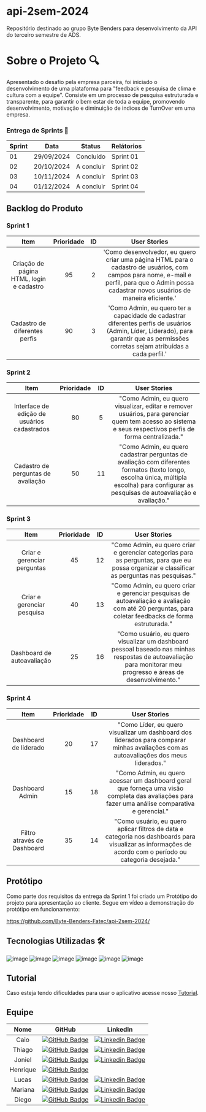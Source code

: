 # api-2sem-2024
Repositório destinado ao grupo Byte Benders para desenvolvimento da API do terceiro semestre de ADS.

# Sobre o Projeto 🔍
Apresentado o desafio pela empresa parceira, foi iniciado o desenvolvimento de uma plataforma para "feedback e pesquisa de clima e cultura com a equipe". Consiste em um processo de pesquisa estruturada e transparente, para garantir o bem estar de toda a equipe, promovendo desenvolvimento, motivação e diminuição de indices de TurnOver em uma empresa.

### Entrega de Sprints 🎯
| Sprint | Data | Status | Relátorios |
|--------|------|--------|------------|
| 01 | 29/09/2024 | Concluído |<a colar link aqui> Sprint 01 </a>|
| 02 | 20/10/2024 | A concluir |<a> Sprint 02 </a> |
| 03 | 10/11/2024 | A concluir |<a> Sprint 03 </a> |
| 04 | 01/12/2024 | A concluir |<a> Sprint 04 </a> |


## Backlog do Produto

### Sprint 1
| Item | Prioridade | ID | User Stories |
|:----:|:----------:|:---:|:-----------:|
| Criação de página HTML, login e cadastro | 95 | 2 | 'Como desenvolvedor, eu quero criar uma página HTML para o cadastro de usuários, com campos para nome, e-mail e perfil, para que o Admin possa cadastrar novos usuários de maneira eficiente.' |
| Cadastro de diferentes perfis | 90 | 3 | 'Como Admin, eu quero ter a capacidade de cadastrar diferentes perfis de usuários (Admin, Líder, Liderado), para garantir que as permissões corretas sejam atribuídas a cada perfil.' |

### Sprint 2
| Item | Prioridade | ID | User Stories |
|:----:|:----------:|:---:|:-----------:|
| Interface de edição de usuários cadastrados | 80 | 5 | "Como Admin, eu quero visualizar, editar e remover usuários, para gerenciar quem tem acesso ao sistema e seus respectivos perfis de forma centralizada." |
| Cadastro de perguntas de avaliação | 50 | 11 | "Como Admin, eu quero cadastrar perguntas de avaliação com diferentes formatos (texto longo, escolha única, múltipla escolha) para configurar as pesquisas de autoavaliação e avaliação." |

### Sprint 3
| Item | Prioridade | ID | User Stories |
|:----:|:----------:|:---:|:-----------:|
| Criar e gerenciar perguntas | 45 | 12 | "Como Admin, eu quero criar e gerenciar categorias para as perguntas, para que eu possa organizar e classificar as perguntas nas pesquisas." |
| Criar e gerenciar pesquisa | 40 | 13 | "Como Admin, eu quero criar e gerenciar pesquisas de autoavaliação e avaliação com até 20 perguntas, para coletar feedbacks de forma estruturada." |
| Dashboard de autoavaliação | 25 | 16 | "Como usuário, eu quero visualizar um dashboard pessoal baseado nas minhas respostas de autoavaliação para monitorar meu progresso e áreas de desenvolvimento." |

### Sprint 4
| Item | Prioridade | ID | User Stories |
|:----:|:----------:|:---:|:-----------:|
| Dashboard de liderado | 20 | 17 | "Como Líder, eu quero visualizar um dashboard dos liderados para comparar minhas avaliações com as autoavaliações dos meus liderados." |
| Dashboard Admin | 15 | 18 | "Como Admin, eu quero acessar um dashboard geral que forneça uma visão completa das avaliações para fazer uma análise comparativa e gerencial." |
| Filtro através de Dashboard | 35 | 14 | "Como usuário, eu quero aplicar filtros de data e categoria nos dashboards para visualizar as informações de acordo com o período ou categoria desejada." |


## Protótipo 
Como parte dos requisitos da entrega da Sprint 1 foi criado um Protótipo do projeto para apresentação ao cliente. Segue em vídeo a demonstração do protótipo em funcionamento:


https://github.com/Byte-Benders-Fatec/api-2sem-2024/


## Tecnologias Utilizadas 🛠️
![image](https://github.com/user-attachments/assets/7b993bce-61bc-46c1-96dd-9aa7edad3680) ![image](https://github.com/user-attachments/assets/e0b94599-6ba1-4908-95ad-dde267c8e178) ![image](https://github.com/user-attachments/assets/ea495fd8-58db-4620-865a-3b8a32f553dc) ![image](https://github.com/user-attachments/assets/22e4d5c8-a9f6-40b5-8b83-b4548bb32047) ![image](https://github.com/user-attachments/assets/065b3c68-c9d4-49c4-bca1-27eee4fecca7) ![image](https://github.com/user-attachments/assets/964e10f2-44de-4d69-b547-e1033c397ebd)



## Tutorial

Caso esteja tendo dificuldades para usar o aplicativo acesse nosso <a href="https://github.com/Byte-Benders-Fatec/api-1sem-2024/tree/Tutorial"> Tutorial</a>.

## Equipe 
| Nome | GitHub | LinkedIn |
|:----:|:------:|:--------:|
| Caio | [![GitHub Badge](https://img.shields.io/badge/GitHub-111217?style=flat-square&logo=github&logoColor=white)]([https://github.com/CaioOsorio](https://github.com/User-Business)) |      [![Linkedin Badge](https://img.shields.io/badge/Linkedin-blue?style=flat-square&logo=Linkedin&logoColor=white)](https://www.linkedin.com/in/caio-osorio-a67224200)     |
| Thiago | [![GitHub Badge](https://img.shields.io/badge/GitHub-111217?style=flat-square&logo=github&logoColor=white)](https://github.com/yrnThiago) |     [![Linkedin Badge](https://img.shields.io/badge/Linkedin-blue?style=flat-square&logo=Linkedin&logoColor=white)](https://www.linkedin.com/in/thiago-ribeiro-690b4114b/)  |
| Joniel | [![GitHub Badge](https://img.shields.io/badge/GitHub-111217?style=flat-square&logo=github&logoColor=white)](https://github.com/JonielOliveira) |     [![Linkedin Badge](https://img.shields.io/badge/Linkedin-blue?style=flat-square&logo=Linkedin&logoColor=white)](https://www.linkedin.com/in/jonielrodrigues)  |
| Henrique |[![GitHub Badge](https://img.shields.io/badge/GitHub-111217?style=flat-square&logo=github&logoColor=white)](https://github.com/hriquen)||
| Lucas | [![GitHub Badge](https://img.shields.io/badge/GitHub-111217?style=flat-square&logo=github&logoColor=white)](https://github.com/LucasCassiano1) |     [![Linkedin Badge](https://img.shields.io/badge/Linkedin-blue?style=flat-square&logo=Linkedin&logoColor=white)](https://www.linkedin.com/in/lucas-cassiano-pontes-02b4a6301?trk=contact-info)  |
| Mariana | [![GitHub Badge](https://img.shields.io/badge/GitHub-111217?style=flat-square&logo=github&logoColor=white)](https://github.com/Marianatebecherani) |     [![Linkedin Badge](https://img.shields.io/badge/Linkedin-blue?style=flat-square&logo=Linkedin&logoColor=white)](https://www.linkedin.com/in/mariana-rebelo-tebecherani-3207a4214)  |
| Diego | [![GitHub Badge](https://img.shields.io/badge/GitHub-111217?style=flat-square&logo=github&logoColor=white)](https://github.com/Diegocastro5) |    [![Linkedin Badge](https://img.shields.io/badge/Linkedin-blue?style=flat-square&logo=Linkedin&logoColor=white)](https://www.linkedin.com/in/diegocastro91/)  |
